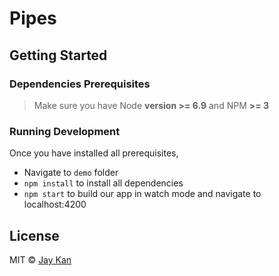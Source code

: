 # Pipes

## Getting Started 
### Dependencies Prerequisites
> Make sure you have Node **version >= 6.9** and NPM **>= 3**

### Running Development
Once you have installed all prerequisites,

* Navigate to `demo` folder 
* `npm install` to install all dependencies
* `npm start` to build our app in watch mode and navigate to localhost:4200

## License
MIT © [Jay Kan](https://github.com/JayKan)